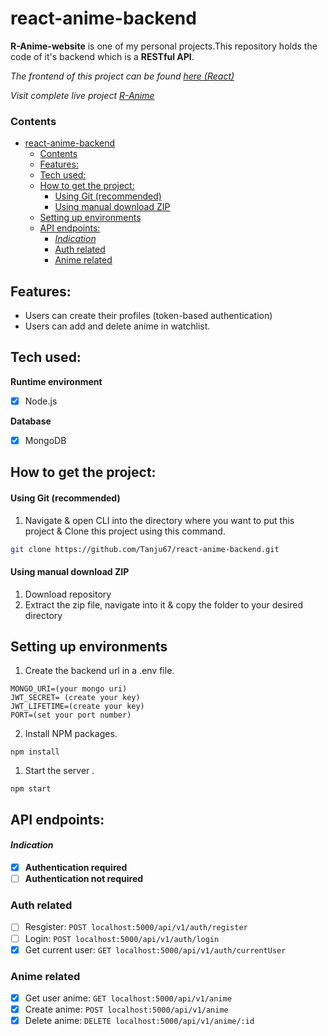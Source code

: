 # react-anime-backend

**R-Anime-website** is one of my personal projects.This repository holds the code of it's backend which is a **RESTful API**.

<em> The frontend of this project can be found [here (React)](https://github.com/Tanju67/react-anime-frontend.git) </em>

<em> Visit complete live project [R-Anime](https://r-anime.onrender.com) </em>

### Contents

- [react-anime-backend](#react-anime-backend)
  - [Contents](#contents)
  - [Features:](#features)
  - [Tech used:](#tech-used)
  - [How to get the project:](#how-to-get-the-project)
    - [Using Git (recommended)](#using-git-recommended)
    - [Using manual download ZIP](#using-manual-download-zip)
  - [Setting up environments](#setting-up-environments)
  - [API endpoints:](#api-endpoints)
    - [_Indication_](#indication)
    - [Auth related](#auth-related)
    - [Anime related](#anime-related)

## Features:

- Users can create their profiles (token-based authentication)
- Users can add and delete anime in watchlist.

## Tech used:

**Runtime environment**

- [x] Node.js

**Database**

- [x] MongoDB

## How to get the project:

#### Using Git (recommended)

1. Navigate & open CLI into the directory where you want to put this project & Clone this project using this command.

```bash
git clone https://github.com/Tanju67/react-anime-backend.git
```

#### Using manual download ZIP

1. Download repository
2. Extract the zip file, navigate into it & copy the folder to your desired directory

## Setting up environments

1.  Create the backend url in a .env file.

```
MONGO_URI=(your mongo uri)
JWT_SECRET= (create your key)
JWT_LIFETIME=(create your key)
PORT=(set your port number)
```

2.  Install NPM packages.

```
npm install
```

1.  Start the server .

```
npm start
```

## API endpoints:

#### _Indication_

- [x] **Authentication required**
- [ ] **Authentication not required**

### Auth related

- [ ] Resgister: `POST localhost:5000/api/v1/auth/register`
- [ ] Login: `POST localhost:5000/api/v1/auth/login`
- [x] Get current user: `GET localhost:5000/api/v1/auth/currentUser`

### Anime related

- [x] Get user anime: `GET localhost:5000/api/v1/anime`
- [x] Create anime: `POST localhost:5000/api/v1/anime`
- [x] Delete anime: `DELETE localhost:5000/api/v1/anime/:id`
